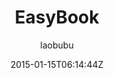 ---
title: "EasyBook"
github: https://github.com/laobubu/jekyll-theme-EasyBook
demo: http://blog.laobubu.net/
author: laobubu

ssg:
  - Jekyll
cms:
  - No Cms
date: 2015-01-15T06:14:44Z
github_branch: gh-pages
description: "Another Jekyll Blog Theme 'EasyBook'"
stale: true
---